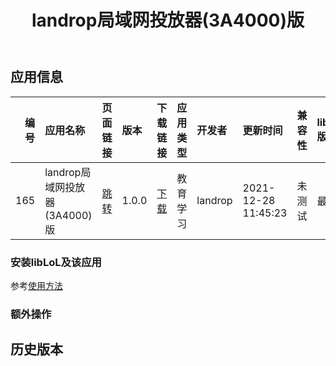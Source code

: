 ﻿---
id: 165
title: landrop局域网投放器(3A4000)版
toc: true
weight: 165
---

## 应用信息 
|   编号 | 应用名称                   | 页面链接                                       | 版本    | 下载链接                                                                     | 应用类型   | 开发者     | 更新时间                | 兼容性   | liblol版本   |
|-----:|:-----------------------|:-------------------------------------------|:------|:-------------------------------------------------------------------------|:-------|:--------|:--------------------|:------|:-----------|
|  165 | landrop局域网投放器(3A4000)版 | [跳转](http://app.loongapps.cn/#/detail/165) | 1.0.0 | [下载](http://113.24.212.22:8090/upload/file/landrop_1.0.0-1_mips64el.deb) | 教育学习   | landrop | 2021-12-28 11:45:23 | 未测试   | 最新         |
### 安装libLoL及该应用 
参考[使用方法](/docs/usage) 
### 额外操作 


## 历史版本 
 